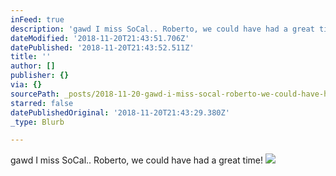 ```yaml
---
inFeed: true
description: 'gawd I miss SoCal.. Roberto, we could have had a great time!'
dateModified: '2018-11-20T21:43:51.706Z'
datePublished: '2018-11-20T21:43:52.511Z'
title: ''
author: []
publisher: {}
via: {}
sourcePath: _posts/2018-11-20-gawd-i-miss-socal-roberto-we-could-have-had-a-great-time.md
starred: false
datePublishedOriginal: '2018-11-20T21:43:29.380Z'
_type: Blurb

---
```

gawd I miss SoCal.. Roberto, we could have had a great time!
![](https://imgflo.herokuapp.com/graph/2b2431f8e7ba7b0/34d7c7b22bd469ad85025adb947ad117/croprotate.png?cropheight=598&cropwidth=599&degrees=0&input=https%3A%2F%2Fthe-grid-user-content.s3-us-west-2.amazonaws.com%2F38e0660b-c87c-47a7-8154-c9ca73797c88.png&x=0&y=1)